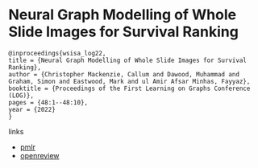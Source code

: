 # Neural Graph Modelling of Whole Slide Images for Survival Ranking

```
@inproceedings{wsisa_log22,
title = {Neural Graph Modelling of Whole Slide Images for Survival Ranking},
author = {Christopher Mackenzie, Callum and Dawood, Muhammad and Graham, Simon and Eastwood, Mark and ul Amir Afsar Minhas, Fayyaz},
booktitle = {Proceedings of the First Learning on Graphs Conference (LOG)},
pages = {48:1--48:10},
year = {2022}
}
```

links
- [pmlr](https://proceedings.mlr.press/v198/mackenzie22a.html)
- [openreview](https://openreview.net/forum?id=uPgfvzyozVE)

